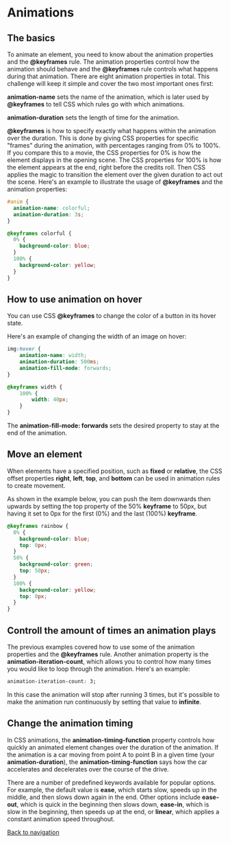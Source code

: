 # Animations

## The basics

To animate an element, you need to know about the animation properties and the **@keyframes** rule. The animation properties control how the animation should behave and the **@keyframes** rule controls what happens during that animation. There are eight animation properties in total. This challenge will keep it simple and cover the two most important ones first:

**animation-name** sets the name of the animation, which is later used by **@keyframes** to tell CSS which rules go with which animations.

**animation-duration** sets the length of time for the animation.

**@keyframes** is how to specify exactly what happens within the animation over the duration. This is done by giving CSS properties for specific "frames" during the animation, with percentages ranging from 0% to 100%. If you compare this to a movie, the CSS properties for 0% is how the element displays in the opening scene. The CSS properties for 100% is how the element appears at the end, right before the credits roll. Then CSS applies the magic to transition the element over the given duration to act out the scene. Here's an example to illustrate the usage of **@keyframes** and the animation properties:

```css
#anim {
  animation-name: colorful;
  animation-duration: 3s;
}

@keyframes colorful {
  0% {
    background-color: blue;
  }
  100% {
    background-color: yellow;
  }
}
```

## How to use animation on hover

You can use CSS **@keyframes** to change the color of a button in its hover state.

Here's an example of changing the width of an image on hover:

```css
img:hover {
    animation-name: width;
    animation-duration: 500ms;
    animation-fill-mode: forwards;
}

@keyframes width {
    100% {
        width: 40px;
    }
}
```

The **animation-fill-mode: forwards** sets the desired property to stay at the end of the animation.

## Move an element

When elements have a specified position, such as **fixed** or **relative**, the CSS offset properties **right**, **left**, **top**, and **bottom** can be used in animation rules to create movement.

As shown in the example below, you can push the item downwards then upwards by setting the top property of the 50% **keyframe** to 50px, but having it set to 0px for the first (0%) and the last (100%) **keyframe**.

```css
@keyframes rainbow {
  0% {
    background-color: blue;
    top: 0px;
  }
  50% {
    background-color: green;
    top: 50px;
  }
  100% {
    background-color: yellow;
    top: 0px;
  }
}
```

## Controll the amount of times an animation plays

The previous examples covered how to use some of the animation properties and the **@keyframes** rule. Another animation property is the **animation-iteration-count**, which allows you to control how many times you would like to loop through the animation. Here's an example:

```css
animation-iteration-count: 3;
```

In this case the animation will stop after running 3 times, but it's possible to make the animation run continuously by setting that value to **infinite**.

## Change the animation timing

In CSS animations, the **animation-timing-function** property controls how quickly an animated element changes over the duration of the animation. If the animation is a car moving from point A to point B in a given time (your **animation-duration**), the **animation-timing-function** says how the car accelerates and decelerates over the course of the drive.

There are a number of predefined keywords available for popular options. For example, the default value is **ease**, which starts slow, speeds up in the middle, and then slows down again in the end. Other options include **ease-out**, which is quick in the beginning then slows down, **ease-in**, which is slow in the beginning, then speeds up at the end, or **linear**, which applies a constant animation speed throughout.

[Back to navigation](../README.md)